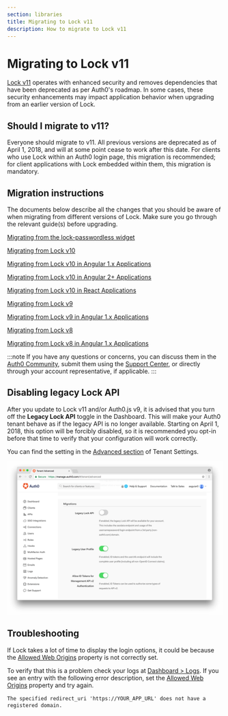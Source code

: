```yaml
---
section: libraries
title: Migrating to Lock v11
description: How to migrate to Lock v11
---
```

# Migrating to Lock v11

[Lock v11](/libraries/lock) operates with enhanced security and removes dependencies that have been deprecated as per Auth0's roadmap. In some cases, these security enhancements may impact application behavior when upgrading from an earlier version of Lock. 

## Should I migrate to v11?

Everyone should migrate to v11. All previous versions are deprecated as of April 1, 2018, and will at some point cease to work after this date. For clients who use Lock within an Auth0 login page, this migration is recommended; for client applications with Lock embedded within them, this migration is mandatory.

## Migration instructions

The documents below describe all the changes that you should be aware of when migrating from different versions of Lock. Make sure you go through the relevant guide(s) before upgrading.

[Migrating from the lock-passwordless widget](/libraries/lock/v11/migration-lock-passwordless)

[Migrating from Lock v10](/libraries/lock/v11/migration-v10-v11)

[Migrating from Lock v10 in Angular 1.x Applications](/libraries/lock/v11/migration-angularjs-v10)

[Migrating from Lock v10 in Angular 2+ Applications](/libraries/lock/v11/migration-angular)

[Migrating from Lock v10 in React Applications](/libraries/lock/v11/migration-react)

[Migrating from Lock v9](/libraries/lock/v11/migration-v9-v11)

[Migrating from Lock v9 in Angular 1.x Applications](/libraries/lock/v11/migration-angularjs-v9)

[Migrating from Lock v8](/libraries/lock/v11/migration-v8-v11)

[Migrating from Lock v8 in Angular 1.x Applications](/libraries/lock/v11/migration-angularjs-v8)

:::note
If you have any questions or concerns, you can discuss them in the [Auth0 Community](https://community.auth0.com/), submit them using the [Support Center](${env.DOMAIN_URL_SUPPORT}), or directly through your account representative, if applicable. 
:::

## Disabling legacy Lock API

After you update to Lock v11 and/or Auth0.js v9, it is advised that you turn off the **Legacy Lock API** toggle in the Dashboard. This will make your Auth0 tenant behave as if the legacy API is no longer available. Starting on April 1, 2018, this option will be forcibly disabled, so it is recommended you opt-in before that time to verify that your configuration will work correctly. 

You can find the setting in the [Advanced section](${manage_url}/#/tenant/advanced) of Tenant Settings.

![Allowed Web Origins](/media/articles/libraries/lock/legacy-lock-api-off.png)

## Troubleshooting

If Lock takes a lot of time to display the login options, it could be because the [Allowed Web Origins](/libraries/lock/v11/migration-v10-v11#configure-auth0-for-embedded-login) property is not correctly set.

To verify that this is a problem check your logs at [Dashboard > Logs](${manage_url}/#/logs). If you see an entry with the following error description, set the [Allowed Web Origins](/libraries/lock/v11/migration-v10-v11#configure-auth0-for-embedded-login) property and try again.

```text
The specified redirect_uri 'https://YOUR_APP_URL' does not have a registered domain.
```

